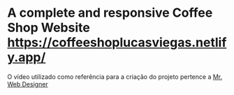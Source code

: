 # A complete and responsive Coffee Shop Website https://coffeeshoplucasviegas.netlify.app/

 O vídeo utilizado como referência para a criação do projeto pertence a [Mr. Web Designer](https://www.youtube.com/watch?v=TVFu4-Kd4oM)
